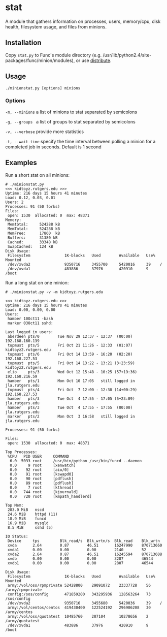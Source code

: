 # stat
A module that gathers information on processes, users, memory/cpu, disk health, filesystem usage, and files from minions.

## Installation
Copy `stat.py` to Func's module directory (e.g. /usr/lib/python2.4/site-packages/func/minion/modules), or use [distribute](https://github.com/pilliq/funclets/tree/master/distribute).

## Usage
```./minionstat.py [options] minions```

### Options
```-m, --minions``` a list of minions to stat separated by semicolons

```-g, --groups ``` a list of groups to stat separated by semicolons

```-v, --verbose``` provide more statistics

```-t, --wait-time``` specify the time interval between polling a minion for a completed job in seconds. Default is 1 second

## Examples

Run a short stat on all minions:

    # ./minionstat.py
    <<< kidtoyz.rutgers.edu >>>
    Uptime: 216 days 15 hours 41 minutes
    Load: 0.12, 0.03, 0.01
    Users: 2
    Processes: 91 (50 forks)
    Files:
     open: 1530  allocated: 0  max: 48371
    Memory:
     Memtotal:     524288 kB
     MemTotal:     524288 kB
     MemFree:      17860  kB
     Buffers:      31380 kB
     Cached:       33348 kB
     SwapCached:   124 kB
    Disk Usage:
     Filesystem               1K-blocks   Used        Available   Use%  Mounted        
     /dev/xvda2               9350716     3455700     5420016     39    /              
     /dev/xvda1               483886      37976       420910      9     /boot          

Run a long stat on one minion:

    # ./minionstat.py -v -m kidtoyz.rutgers.edu

    <<< kidtoyz.rutgers.edu >>>
    Uptime: 216 days 15 hours 41 minutes
    Load: 0.00, 0.00, 0.00
    Users:
     hamber	10Oct11	-bash
     marker	03Oct11	sshd:

    Last logged in users:
     aberdeen pts/0        Tue Nov 29 12:37 - 12:37  (00:00)     192.168.160.139
     tupmust  pts/5        Fri Oct 21 11:26 - 12:33  (01:07)     kidtoyz2.rutgers.edu
     tupmust  pts/6        Fri Oct 14 13:59 - 16:20  (02:20)     192.168.227.53
     tupmust  pts/5        Fri Oct 14 13:22 - 13:21 (3+23:59)    kidtoyz2.rutgers.edu
     elio     pts/3        Wed Oct 12 15:48 - 10:25 (57+19:36)   192.168.216.59
     hamber   pts/1        Mon Oct 10 17:05   still logged in    jla.rutgers.edu
     tupmust  pts/4        Fri Oct  7 12:00 - 12:30 (14+00:29)   192.168.227.53
     hamber   pts/3        Tue Oct  4 17:55 - 17:05 (5+23:09)    jla.rutgers.edu
     hamber   pts/3        Tue Oct  4 17:55 - 17:55  (00:00)     jla.rutgers.edu
     marker   pts/2        Mon Oct  3 16:58   still logged in    jla.rutgers.edu
     
    Processes: 91 (50 forks)

    Files:
     open: 1530  allocated: 0  max: 48371

    Top Processes:
     %CPU   PID USER     COMMAND
      6.0  5033 root     /usr/bin/python /usr/bin/funcd --daemon
      0.0     9 root     [xenwatch]
      0.0    92 root     [aio/0]
      0.0    91 root     [kswapd0]
      0.0    90 root     [pdflush]
      0.0    89 root     [pdflush]
      0.0     7 root     [kthread]
      0.0   744 root     [kjournald]
      0.0   720 root     [kmpath_handlerd]
     
    Top Mem:
     283.0 MiB   nscd
     24.6 MiB    httpd (11)
     18.9 MiB    funcd
     16.9 MiB    mysqld
     8.5 MiB     sshd (5)

    IO Status:
     Device     tps         Blk_read/s  Blk_wrtn/s  Blk_read    Blk_wrtn    
     xvda       2.64        0.87        46.51       16247990    870713660   
     xvda1      0.00        0.00        0.00        2140        52          
     xvda2      2.64        0.87        46.51       16245594    870713608   
     xvdb       0.00        0.00        0.00        3287        46544       
     xvdb1      0.00        0.00        0.00        2807        46544       

    Disk Usage:
     Filesystem               1K-blocks   Used        Available   Use%  Mounted        
     army:/vol/oss/rpmprivate 52428800    29091072    23337728    56    /army/rpmprivate
     config:/sos/config       471859200   343295936   128563264   73    /sos/config    
     /dev/xvda2               9350716     3455680     5420036     39    /              
     army:/vol/centos/centos  419430400   122524192   296906208   30    /army/centos   
     army:/vol/oss/quotatest  10485760    207104      10278656    2     /army/quotatest
     /dev/xvda1               483886      37976       420910      9     /boot          

